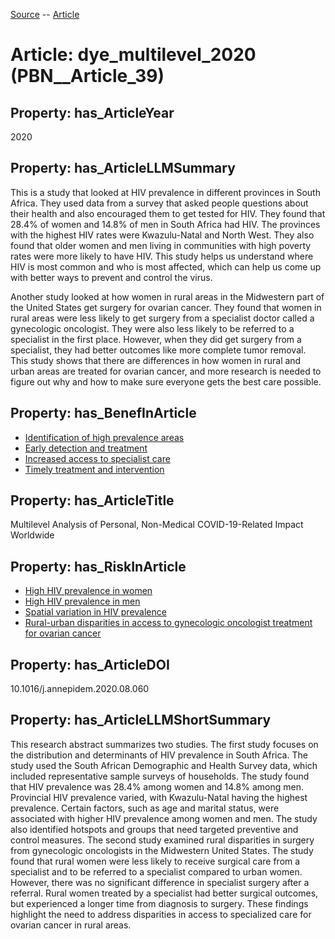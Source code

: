 [Source](https://github.com/mm80843/T3.5/blob/main/docs/index.md) -- [Article](https://github.com/mm80843/T3.5/tree/main/docs/Article/index.md) 

# Article: __dye_multilevel_2020__ (PBN__Article_39)

## Property: has_ArticleYear

2020

## Property: has_ArticleLLMSummary

This is a study that looked at HIV prevalence in different provinces in South Africa. They used data from a survey that asked people questions about their health and also encouraged them to get tested for HIV. They found that 28.4% of women and 14.8% of men in South Africa had HIV. The provinces with the highest HIV rates were Kwazulu-Natal and North West. They also found that older women and men living in communities with high poverty rates were more likely to have HIV. This study helps us understand where HIV is most common and who is most affected, which can help us come up with better ways to prevent and control the virus. 

Another study looked at how women in rural areas in the Midwestern part of the United States get surgery for ovarian cancer. They found that women in rural areas were less likely to get surgery from a specialist doctor called a gynecologic oncologist. They were also less likely to be referred to a specialist in the first place. However, when they did get surgery from a specialist, they had better outcomes like more complete tumor removal. This study shows that there are differences in how women in rural and urban areas are treated for ovarian cancer, and more research is needed to figure out why and how to make sure everyone gets the best care possible.

## Property: has_BenefInArticle

* [Identification of high prevalence areas](https://github.com/mm80843/T3.5/blob/main/docs/Benef/PBN__Benef_180.md)
* [Early detection and treatment](https://github.com/mm80843/T3.5/blob/main/docs/Benef/PBN__Benef_181.md)
* [Increased access to specialist care](https://github.com/mm80843/T3.5/blob/main/docs/Benef/PBN__Benef_182.md)
* [Timely treatment and intervention](https://github.com/mm80843/T3.5/blob/main/docs/Benef/PBN__Benef_183.md)

## Property: has_ArticleTitle

Multilevel Analysis of Personal, Non-Medical COVID-19-Related Impact Worldwide

## Property: has_RiskInArticle

* [High HIV prevalence in women](https://github.com/mm80843/T3.5/blob/main/docs/Risk/PBN__Risk_1345.md)
* [High HIV prevalence in men](https://github.com/mm80843/T3.5/blob/main/docs/Risk/PBN__Risk_1346.md)
* [Spatial variation in HIV prevalence](https://github.com/mm80843/T3.5/blob/main/docs/Risk/PBN__Risk_1347.md)
* [Rural-urban disparities in access to gynecologic oncologist treatment for ovarian cancer](https://github.com/mm80843/T3.5/blob/main/docs/Risk/PBN__Risk_1348.md)

## Property: has_ArticleDOI

10.1016/j.annepidem.2020.08.060

## Property: has_ArticleLLMShortSummary

This research abstract summarizes two studies. The first study focuses on the distribution and determinants of HIV prevalence in South Africa. The study used the South African Demographic and Health Survey data, which included representative sample surveys of households. The study found that HIV prevalence was 28.4% among women and 14.8% among men. Provincial HIV prevalence varied, with Kwazulu-Natal having the highest prevalence. Certain factors, such as age and marital status, were associated with higher HIV prevalence among women and men. The study also identified hotspots and groups that need targeted preventive and control measures. The second study examined rural disparities in surgery from gynecologic oncologists in the Midwestern United States. The study found that rural women were less likely to receive surgical care from a specialist and to be referred to a specialist compared to urban women. However, there was no significant difference in specialist surgery after a referral. Rural women treated by a specialist had better surgical outcomes, but experienced a longer time from diagnosis to surgery. These findings highlight the need to address disparities in access to specialized care for ovarian cancer in rural areas.

